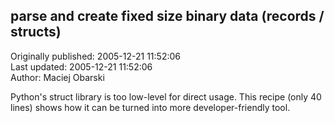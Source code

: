 ## parse and create fixed size binary data (records / structs)  
Originally published: 2005-12-21 11:52:06  
Last updated: 2005-12-21 11:52:06  
Author: Maciej Obarski  
  
Python's struct library is too low-level for direct usage. This recipe (only 40 lines) shows how it can be turned into more developer-friendly tool.